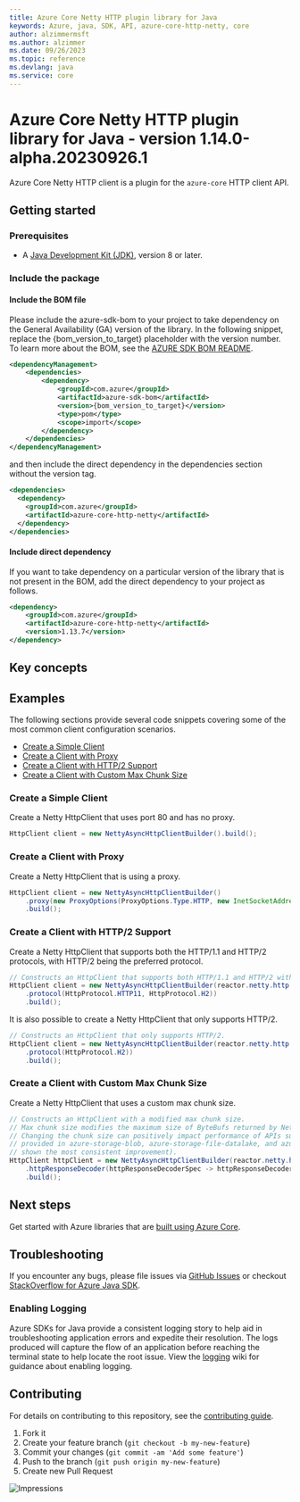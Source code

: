 ```yaml
---
title: Azure Core Netty HTTP plugin library for Java
keywords: Azure, java, SDK, API, azure-core-http-netty, core
author: alzimmermsft
ms.author: alzimmer
ms.date: 09/26/2023
ms.topic: reference
ms.devlang: java
ms.service: core
---
```

# Azure Core Netty HTTP plugin library for Java - version 1.14.0-alpha.20230926.1 


Azure Core Netty HTTP client is a plugin for the `azure-core` HTTP client API.

## Getting started

### Prerequisites

- A [Java Development Kit (JDK)][jdk_link], version 8 or later.

### Include the package
#### Include the BOM file

Please include the azure-sdk-bom to your project to take dependency on the General Availability (GA) version of the library. In the following snippet, replace the {bom_version_to_target} placeholder with the version number.
To learn more about the BOM, see the [AZURE SDK BOM README](https://github.com/Azure/azure-sdk-for-java/blob/main/sdk/boms/azure-sdk-bom/README.md).

```xml
<dependencyManagement>
    <dependencies>
        <dependency>
            <groupId>com.azure</groupId>
            <artifactId>azure-sdk-bom</artifactId>
            <version>{bom_version_to_target}</version>
            <type>pom</type>
            <scope>import</scope>
        </dependency>
    </dependencies>
</dependencyManagement>
```
and then include the direct dependency in the dependencies section without the version tag.

```xml
<dependencies>
  <dependency>
    <groupId>com.azure</groupId>
    <artifactId>azure-core-http-netty</artifactId>
  </dependency>
</dependencies>
```

#### Include direct dependency
If you want to take dependency on a particular version of the library that is not present in the BOM,
add the direct dependency to your project as follows.

[//]: # ({x-version-update-start;com.azure:azure-core-http-netty;current})
```xml
<dependency>
    <groupId>com.azure</groupId>
    <artifactId>azure-core-http-netty</artifactId>
    <version>1.13.7</version>
</dependency>
```
[//]: # ({x-version-update-end})

## Key concepts

## Examples

The following sections provide several code snippets covering some of the most common client configuration scenarios.

- [Create a Simple Client](#create-a-simple-client)
- [Create a Client with Proxy](#create-a-client-with-proxy)
- [Create a Client with HTTP/2 Support](#create-a-client-with-http2-support)
- [Create a Client with Custom Max Chunk Size](#create-a-client-with-custom-max-chunk-size)

### Create a Simple Client

Create a Netty HttpClient that uses port 80 and has no proxy.

```java readme-sample-createBasicClient
HttpClient client = new NettyAsyncHttpClientBuilder().build();
```

### Create a Client with Proxy

Create a Netty HttpClient that is using a proxy.

```java readme-sample-createProxyClient
HttpClient client = new NettyAsyncHttpClientBuilder()
    .proxy(new ProxyOptions(ProxyOptions.Type.HTTP, new InetSocketAddress("<proxy-host>", 8888)))
    .build();
```

### Create a Client with HTTP/2 Support

Create a Netty HttpClient that supports both the HTTP/1.1 and HTTP/2 protocols, with HTTP/2 being the preferred
protocol.

```java readme-sample-useHttp2WithConfiguredNettyClient 
// Constructs an HttpClient that supports both HTTP/1.1 and HTTP/2 with HTTP/2 being the preferred protocol.
HttpClient client = new NettyAsyncHttpClientBuilder(reactor.netty.http.client.HttpClient.create()
    .protocol(HttpProtocol.HTTP11, HttpProtocol.H2))
    .build();
```

It is also possible to create a Netty HttpClient that only supports HTTP/2.

```java readme-sample-useHttp2OnlyWithConfiguredNettyClient
// Constructs an HttpClient that only supports HTTP/2.
HttpClient client = new NettyAsyncHttpClientBuilder(reactor.netty.http.client.HttpClient.create()
    .protocol(HttpProtocol.H2))
    .build();
```

### Create a Client with Custom Max Chunk Size

Create a Netty HttpClient that uses a custom max chunk size.

```java readme-sample-customMaxChunkSize
// Constructs an HttpClient with a modified max chunk size.
// Max chunk size modifies the maximum size of ByteBufs returned by Netty (later converted to ByteBuffer).
// Changing the chunk size can positively impact performance of APIs such as Storage's download to file methods
// provided in azure-storage-blob, azure-storage-file-datalake, and azure-storage-file-shares (32KB - 64KB have
// shown the most consistent improvement).
HttpClient httpClient = new NettyAsyncHttpClientBuilder(reactor.netty.http.client.HttpClient.create()
    .httpResponseDecoder(httpResponseDecoderSpec -> httpResponseDecoderSpec.maxChunkSize(64 * 1024)))
    .build();
```

## Next steps

Get started with Azure libraries that are [built using Azure Core](https://azure.github.io/azure-sdk/releases/latest/#java).

## Troubleshooting

If you encounter any bugs, please file issues via [GitHub Issues](https://github.com/Azure/azure-sdk-for-java/issues/new/choose)
or checkout [StackOverflow for Azure Java SDK](https://stackoverflow.com/questions/tagged/azure-java-sdk).

### Enabling Logging

Azure SDKs for Java provide a consistent logging story to help aid in troubleshooting application errors and expedite
their resolution. The logs produced will capture the flow of an application before reaching the terminal state to help
locate the root issue. View the [logging][logging] wiki for guidance about enabling logging.

## Contributing

For details on contributing to this repository, see the [contributing guide](https://github.com/Azure/azure-sdk-for-java/blob/main/CONTRIBUTING.md).

1. Fork it
1. Create your feature branch (`git checkout -b my-new-feature`)
1. Commit your changes (`git commit -am 'Add some feature'`)
1. Push to the branch (`git push origin my-new-feature`)
1. Create new Pull Request

<!-- Links -->
[logging]: https://github.com/Azure/azure-sdk-for-java/wiki/Logging-with-Azure-SDK
[jdk_link]: /java/azure/jdk/?view=azure-java-stable

![Impressions](https://azure-sdk-impressions.azurewebsites.net/api/impressions/azure-sdk-for-java%2Fsdk%2Fcore%2Fazure-core-http-netty%2FREADME.png)

